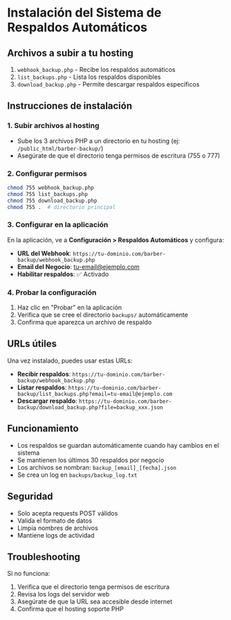 
# Instalación del Sistema de Respaldos Automáticos

## Archivos a subir a tu hosting

1. `webhook_backup.php` - Recibe los respaldos automáticos
2. `list_backups.php` - Lista los respaldos disponibles
3. `download_backup.php` - Permite descargar respaldos específicos

## Instrucciones de instalación

### 1. Subir archivos al hosting
- Sube los 3 archivos PHP a un directorio en tu hosting (ej: `/public_html/barber-backup/`)
- Asegúrate de que el directorio tenga permisos de escritura (755 o 777)

### 2. Configurar permisos
```bash
chmod 755 webhook_backup.php
chmod 755 list_backups.php  
chmod 755 download_backup.php
chmod 755 .  # directorio principal
```

### 3. Configurar en la aplicación
En la aplicación, ve a **Configuración > Respaldos Automáticos** y configura:

- **URL del Webhook**: `https://tu-dominio.com/barber-backup/webhook_backup.php`
- **Email del Negocio**: tu-email@ejemplo.com
- **Habilitar respaldos**: ✅ Activado

### 4. Probar la configuración
1. Haz clic en "Probar" en la aplicación
2. Verifica que se cree el directorio `backups/` automáticamente
3. Confirma que aparezca un archivo de respaldo

## URLs útiles

Una vez instalado, puedes usar estas URLs:

- **Recibir respaldos**: `https://tu-dominio.com/barber-backup/webhook_backup.php`
- **Listar respaldos**: `https://tu-dominio.com/barber-backup/list_backups.php?email=tu-email@ejemplo.com`
- **Descargar respaldo**: `https://tu-dominio.com/barber-backup/download_backup.php?file=backup_xxx.json`

## Funcionamiento

- Los respaldos se guardan automáticamente cuando hay cambios en el sistema
- Se mantienen los últimos 30 respaldos por negocio
- Los archivos se nombran: `backup_[email]_[fecha].json`
- Se crea un log en `backups/backup_log.txt`

## Seguridad

- Solo acepta requests POST válidos
- Valida el formato de datos
- Limpia nombres de archivos
- Mantiene logs de actividad

## Troubleshooting

Si no funciona:
1. Verifica que el directorio tenga permisos de escritura
2. Revisa los logs del servidor web
3. Asegúrate de que la URL sea accesible desde internet
4. Confirma que el hosting soporte PHP
